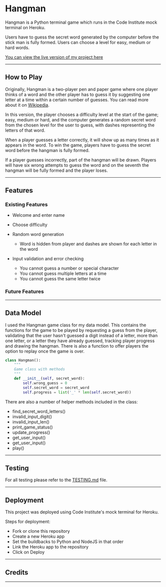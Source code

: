 # Hangman

Hangman is a Python terminal game which runs in the Code Institute mock terminal on Heroku.

Users have to guess the secret word generated by the computer before the stick man is fully formed. Users can choose a level for easy, medium or hard words.

[You can view the live version of my project here](https://hangman-kk.herokuapp.com/)

---

## How to Play

Originally, Hangman is a two-player pen and paper game where one player thinks of a word and the other player has to guess it by suggesting one letter at a time within a certain number of guesses. You can read more about it on [Wikipedia](https://en.wikipedia.org/wiki/Hangman_(game)).

In this version, the player chooses a difficulty level at the start of the game; easy, medium or hard, and the computer generates a random secret word from the chosen level for the user to guess, with dashes representing the letters of that word.

When a player guesses a letter correctly, it will show up as many times as it appears in the word. 
To win the game, players have to guess the secret word before the hangman is fully formed.

If a player guesses incorrectly, part of the hangman will be drawn. Players will have six wrong attempts to guess the word and on the seventh the hangman will be fully formed and the player loses.

---

## Features

### Existing Features

- Welcome and enter name

- Choose difficulty

- Random word generation
  - Word is hidden from player and dashes are shown for each letter in the word

- Input validation and error checking
  - You cannot guess a number or special character
  - You cannot guess multiple letters at a time
  - You cannot guess the same letter twice 

### Future Features

---

## Data Model

I used the Hangman game class for my data model. This contains the functions for the game to be played by requesting a guess from the player, validating that the user hasn't guessed a digit instead of a letter, more than one letter, or a letter they have already guessed, tracking player progress and drawing the hangman. There is also a function to offer players the option to replay once the game is over.

```python
class Hangman():
    """
    Game class with methods
    """
    def __init__(self, secret_word):
        self.wrong_guess = 0
        self.secret_word = secret_word
        self.progress = list('_' * len(self.secret_word))
```

There are also a number of helper methods included in the class:
- find_secret_word_letters()
- invalid_input_digit()
- invalid_input_len()
- print_game_status()
- update_progress()
- get_user_input()
- get_user_input()
- play()

---

## Testing

For all testing please refer to the [TESTING.md](TESTING.md) file.

---

## Deployment

This project was deployed using Code Institute's mock terminal for Heroku.

Steps for deployment:
- Fork or clone this repository
- Create a new Heroku app
- Set the buildbacks to Python and NodeJS in that order
- Link the Heroku app to the repository
- Click on Deploy

---

## Credits

---